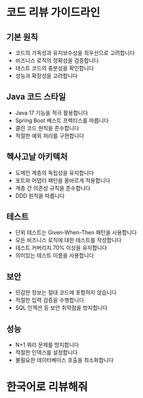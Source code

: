 # 코드 리뷰 가이드라인

## 기본 원칙
- 코드의 가독성과 유지보수성을 최우선으로 고려합니다
- 비즈니스 로직의 정확성을 검증합니다
- 테스트 코드의 충분성을 확인합니다
- 성능과 확장성을 고려합니다

## Java 코드 스타일
- Java 17 기능을 적극 활용합니다
- Spring Boot 베스트 프랙티스를 따릅니다
- 클린 코드 원칙을 준수합니다
- 적절한 예외 처리를 구현합니다

## 헥사고날 아키텍처
- 도메인 계층의 독립성을 유지합니다
- 포트와 어댑터 패턴을 올바르게 적용합니다
- 계층 간 의존성 규칙을 준수합니다
- DDD 원칙을 따릅니다

## 테스트
- 단위 테스트는 Given-When-Then 패턴을 사용합니다
- 모든 비즈니스 로직에 대한 테스트를 작성합니다
- 테스트 커버리지 70% 이상을 유지합니다
- 의미있는 테스트 이름을 사용합니다

## 보안
- 민감한 정보는 절대 코드에 포함하지 않습니다
- 적절한 입력 검증을 수행합니다
- SQL 인젝션 등 보안 취약점을 방지합니다

## 성능
- N+1 쿼리 문제를 방지합니다
- 적절한 인덱스를 설정합니다
- 불필요한 데이터베이스 호출을 최소화합니다

# 한국어로 리뷰해줘